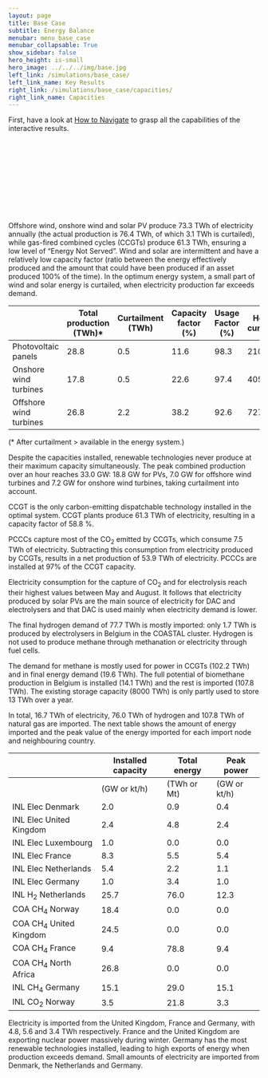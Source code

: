 ```yaml
---
layout: page
title: Base Case
subtitle: Energy Balance
menubar: menu_base_case
menubar_collapsable: True
show_sidebar: false
hero_height: is-small
hero_image: ../../../img/base.jpg
left_link: /simulations/base_case/
left_link_name: Key Results
right_link: /simulations/base_case/capacities/
right_link_name: Capacities
---
```


First, have a look at [How to Navigate](../../../navigate) to grasp all the capabilities of the interactive results.

<div pbi-resize="powerbi" pbi-resize-src="https://app.powerbi.com/view?r=eyJrIjoiZDIzNTk2ZTItMTRlNC00Y2IyLThiNjctODcwMzM1YjcxOGM1IiwidCI6ImRkOTczZjdjLTg0ZjUtNDcwYi05MWQwLTA0M2JlZTg3ZTA3ZiIsImMiOjh9" pbi-resize-min-width="600" pbi-default-width="600px" pbi-default-height="656" pbi-resize-width="16" pbi-resize-height="9" pbi-resize-load-event="page-load" pbi-resize-header="true" pbi-resize-m-src="https://app.powerbi.com/view?r=eyJrIjoiZDIzNTk2ZTItMTRlNC00Y2IyLThiNjctODcwMzM1YjcxOGM1IiwidCI6ImRkOTczZjdjLTg0ZjUtNDcwYi05MWQwLTA0M2JlZTg3ZTA3ZiIsImMiOjh9" pbi-resize-m-width="9" pbi-resize-m-height="9" style="position: relative;"><iframe frameborder="0" allowfullscreen="true"></iframe></div><script type="text/javascript">
!function(){if("undefined"==typeof window.powerbiresizescript){window.powerbiresizescript=1;window.onmessage=function(event){var isReportPageLoadedEvent=function(event){try{if(event&&event.data&&event.data.url==='/reports/undefined/events/pageChanged'){return!0}}catch(error){return undefined}};if(isReportPageLoadedEvent(event)){var iframe=getIframeElement(event.source)
setTimeout(function(){if(iframe&&iframe.parentNode.children.length>1){switch(iframe.parentNode.getAttribute('pbi-resize-load-event')){case 'click':showElement(iframe);break;case 'page-load':case 'seconds-timeout':case 'in-view':var button=getChildByTag(iframe.parentNode,'div');setButtonState(button,'readynow');break}}},(iframe.parentNode.getAttribute('pbi-resize-delay-show')||1)*1000)}};function getChildByTag(parent,tagName){if(parent){for(var i=0;i<parent.children.length;i++){if(parent.children[i].tagName.toLowerCase()===tagName.toLowerCase()){return parent.children[i]}}}
return null}
function getIframeElement(srcWindow){var frames=document.getElementsByTagName('iframe');for(var i=0;i<frames.length;i++){if(frames[i].contentWindow===srcWindow){return frames[i]}}}
function showElement(iframe){if(!iframe){return}
var parent=iframe.parentNode;var button=getChildByTag(parent,'div');if(button){parent.removeChild(button)}
var spinner=getChildByTag(parent,'span');if(spinner){parent.removeChild(spinner)}
iframe.style.position='static';iframe.style.visibility='visible';var img=getChildByTag(parent,'img');if(img){parent.removeChild(img)}}
function setButtonState(button,state){button.setAttribute('data-state',state);var states=[{state:'waiting',text:button.getAttribute('pbi-resize-wait-txt')},{state:'loading',text:button.getAttribute('pbi-resize-load-txt')},{state:'loadingnow',text:button.getAttribute('pbi-resize-load-txt')},{state:'ready',text:button.getAttribute('pbi-resize-rdy-txt')},{state:'readynow',text:button.getAttribute('pbi-resize-load-txt')}]
var text='';for(var i=0;i<states.length;i++){if(states[i].state===state){text=states[i].text}}
var spinner=getChildByTag(button,'span');button.innerHTML=text+spinner.outerHTML;switch(state){case 'loading':button.onclick=function(){setButtonState(button,'loadingnow')}
button.parentNode.onclick=function(){setButtonState(button,'loadingnow')}
break;case 'readynow':resize();var iframe=getChildByTag(button.parentNode,'iframe');showElement(iframe)
break;case 'ready':resize();var spinner=getChildByTag(button,'span');spinner.style.display='none';button.style.width='auto';button.onclick=function(e){var iframe=getChildByTag(e.target.parentNode,'iframe');showElement(iframe)}
button.parentNode.onclick=function(e){var iframe=getChildByTag(e.target.parentNode,'iframe');showElement(iframe)}
break}}
var e=function(){for(var e=document.querySelectorAll('[pbi-resize="powerbi"]'),i=0;i<e.length;i++){e[i].style.width='100%';var actualWidth=e[i].clientWidth;var contentMinWidth=e[i].getAttribute("pbi-resize-min-width");var height=e[i].getAttribute('height');var webImg=e[i].getAttribute('pbi-resize-img');var mobileImg=e[i].getAttribute('pbi-resize-m-img')||webImg;var webWidth=e[i].getAttribute("pbi-resize-width");var webHeight=e[i].getAttribute("pbi-resize-height");var webSrc=e[i].getAttribute("pbi-resize-src");var mobileWidth=e[i].getAttribute("pbi-resize-m-width");var mobileHeight=e[i].getAttribute("pbi-resize-m-height");var mobileSrc=e[i].getAttribute("pbi-resize-m-src");var loadEvent=e[i].getAttribute('pbi-resize-load-event');var header=e[i].getAttribute('pbi-resize-header');var img=getChildByTag(e[i],'img');var iframe=getChildByTag(e[i],'iframe');var currentSrc=iframe?iframe.getAttribute('src'):null;var mobileRatio=mobileWidth/mobileHeight;var webRatio=webWidth/webHeight;var isWebSize=actualWidth>contentMinWidth;var newSrc=!(webSrc&&mobileSrc)?webSrc:(isWebSize?webSrc:mobileSrc);var resizedToWeb=((iframe&&iframe.src==mobileSrc)||(img&&img.src==mobileImg))&&isWebSize&&mobileSrc!=webSrc;var resizedToMobile=((iframe&&iframe.src==webSrc)||(img&&img.src==webImg))&&!isWebSize&&mobileSrc!=webSrc;var currentSrcIsImage=e[i].children.length>1?!0:!1;if(!currentSrc){if(iframe){iframe.style.position='absolute';iframe.style.top=0;iframe.style.left=0;iframe.style.visibility='hidden'}
if(img){img.setAttribute('src',(!isWebSize&&mobileImg)?mobileImg:webImg)}
if((!webImg&&webSrc&&isWebSize)||(!mobileImg&&mobileSrc&&!isWebSize)){iframe.setAttribute('src',(!isWebSize&&mobileSrc)?mobileSrc:webSrc);showElement(iframe);resize();break}else if((webImg&&webSrc)||(mobileImg&&mobileSrc)){var button=getChildByTag(e[i],'div');setButtonState(button,'waiting');switch(loadEvent){case 'page-load':loadIframe(iframe.parentNode,newSrc);break;case 'seconds-timeout':var timeout=parseInt(e[i].getAttribute('pbi-resize-seconds'))*1000;t=setTimeout(function(){loadIframe(iframe.parentNode,newSrc)},timeout);break;case 'in-view':if(currentSrcIsImage&&!iframe.src&&isInViewport(img)){loadIframe(iframe.parentNode,newSrc)}
window.addEventListener('scroll',function(){if(currentSrcIsImage&&!iframe.src&&isInViewport(img)){loadIframe(iframe.parentNode,newSrc)}},!1);break;case 'click':button.onclick=function(){loadIframe(iframe.parentNode,newSrc)}
e[i].firstChild.onclick=function(){loadIframe(iframe.parentNode,newSrc)}
break}}}
if((currentSrc==webImg&&!webImg&&webSrc&&isWebSize)||(currentSrc==mobileImg&&!mobileImg&&mobileSrc&&!isWebSize)){showElement(iframe)}
else if(resizedToMobile||resizedToWeb){changeCurrentSrc(e[i].children[0],isWebSize,currentSrcIsImage?webImg:webSrc,currentSrcIsImage?mobileImg:mobileSrc,newSrc)}
if(currentSrcIsImage&&((resizedToMobile&&!mobileImg&&mobileSrc)||(resizedToWeb&&!webImg&&webSrc))){showElement(iframe)}
else if(!currentSrcIsImage&&((resizedToMobile&&mobileImg&&!mobileSrc)||(resizedToWeb&&webImg&&!webSrc))){showElement(iframe)}
if(img&&img.parentNode){resizeElement(img,header,actualWidth,isWebSize,webRatio,mobileRatio,webHeight,mobileHeight)}
if(iframe){resizeElement(iframe,header,actualWidth,isWebSize,webRatio,mobileRatio,webHeight,mobileHeight)}}};function resizeElement(element,header,actualWidth,isWebSize,webRatio,mobileRatio,webHeight,mobileHeight){var warn=!1;if(mobileRatio&&mobileHeight){var pageSize=isWebSize?webRatio:mobileRatio;var pageHeight=isWebSize?webHeight:mobileHeight}
else{var pageSize=webRatio;var pageHeight=webHeight}
var p169=16.0/9.0;var p43=4.0/3.0;var heightOffset=header.toLowerCase()=="true"?36:56;if(actualWidth<569&&pageSize===p169){element.parentNode.style.width="568.88px";element.style.width="568.88px";element.style.height=320+heightOffset+"px";warn=!0}
else if(actualWidth<=437&&pageSize===p43){element.parentNode.style.width="426.66px";element.style.width="426.66px";element.style.height=320+heightOffset+"px";warn=!0}
else if(actualWidth<320||actualWidth/pageSize<320||(pageHeight<320&&pageSize!==p169&&pageSize!==p43)){var height=Math.max(actualWidth,320)/pageSize;if(height<320){element.parentNode.style.width=320*pageSize+"px";element.style.width=320*pageSize+"px";element.style.height=320+heightOffset+"px"}
else if(actualWidth<320){element.parentNode.style.width=320+"px";element.style.width=320+"px";element.style.height=height+heightOffset+"px"}
else{element.parentNode.style.width=actualWidth+"px";element.style.width=actualWidth+"px";element.style.height=height+heightOffset+"px"}
warn=!0}
else{element.parentNode.style.width="100%";element.style.width="100%";element.style.height=Math.max(element.clientWidth/pageSize,320)+heightOffset+"px"}
if(warn){console.warn("pbi-resize: requested iframe dimension is below the minimum supported dimensions. Minimum supported width is 320px. Minimum supported height is 376px. Change your Power BI report page size to ensure your content looks great when embedded in your web page or blog.")}}
document.addEventListener("DOMContentLoaded",e);window.addEventListener("resize",e);window.addEventListener("orientationchange",e);function isInViewport(e){var bounding=e.getBoundingClientRect();return(bounding.top>=0&&bounding.left>=0&&bounding.bottom<=(window.innerHeight||document.documentElement.clientHeight)&&bounding.right<=(window.innerWidth||document.documentElement.clientWidth))};function changeCurrentSrc(e,isWebSize,web,mobile,newSrc){if(web&&mobile){var iframe=e.nextElementSibling;if(e instanceof HTMLImageElement&&iframe.src&&(newSrc!=iframe.src)){iframe.setAttribute('src',newSrc);setButtonState(iframe.nextElementSibling,'loading')}
var currentSrc=isWebSize?web:mobile;e.setAttribute('src',currentSrc)}}
function resize(){if(navigator.userAgent.indexOf('MSIE')!==-1||navigator.appVersion.indexOf('Trident/')>0){var evt=document.createEvent('UIEvents');evt.initUIEvent('resize',!0,!1,window,0);window.dispatchEvent(evt)}else{window.dispatchEvent(new Event('resize'))}}
function loadIframe(parent,src){var iframe=getChildByTag(parent,'iframe');var button=getChildByTag(parent,'div');var spinner=getChildByTag(button,'span');spinner.style.display='block';var style=document.createElement('style');style.type='text/css';var keyFrames='@keyframes pbi-resize-spinner {\
                0% {\
                    transform: rotate(0deg);\
                }\
                100% {\
                    transform: rotate(360deg);\
                }\
            }';style.innerHTML=keyFrames;document.getElementsByTagName('head')[0].appendChild(style);iframe.setAttribute('src',src);iframe.setAttribute('frameborder','0');iframe.setAttribute('allowFullScreen','true');setButtonState(button,'loading')}}}();
</script>


Offshore wind, onshore wind and solar PV produce 73.3 TWh of electricity annually (the actual production is 76.4 TWh, of which 3.1 TWh is curtailed), while gas-fired combined cycles (CCGTs) produce 61.3 TWh, ensuring a low level of “Energy Not Served”. Wind and solar are intermittent and have a relatively low capacity factor (ratio between the energy effectively produced and the amount that could have been produced if an asset produced 100% of the time). In the optimum energy system, a small part of wind and solar energy is curtailed, when electricity production far exceeds demand.

<div class="table-container"  markdown="1">

|                        | Total production (TWh)* | Curtailment (TWh) | Capacity factor (%) | Usage Factor (%) | Hours of curtailment |
|------------------------|-------------------------|-------------------|---------------------|------------------|----------------------|
| Photovoltaic panels    | 28.8                    | 0.5               | 11.6                | 98.3             | 210                  |
| Onshore wind turbines  | 17.8                    | 0.5               | 22.6                | 97.4             | 405                  |
| Offshore wind turbines | 26.8                    | 2.2               | 38.2                | 92.6             | 727                  |

</div>
(* After curtailment > available in the energy system.)

Despite the capacities installed, renewable technologies never produce at their maximum capacity simultaneously. The peak combined production over an hour reaches 33.0 GW: 18.8 GW for PVs, 7.0 GW for offshore wind turbines and 7.2 GW for onshore wind turbines, taking curtailment into account.

CCGT is the only carbon-emitting dispatchable technology installed in the optimal system. CCGT plants produce 61.3 TWh of electricity, resulting in a capacity factor of 58.8 %.

PCCCs capture most of the CO<sub>2</sub> emitted by CCGTs, which consume 7.5 TWh of electricity. Subtracting this consumption from electricity produced by CCGTs, results in a net production of 53.9 TWh of electricity. PCCCs are installed at 97% of the CCGT capacity.

Electricity consumption for the capture of CO<sub>2</sub> and for electrolysis reach their highest values between May and August. It follows that electricity produced by solar PVs are the main source of electricity for DAC and electrolysers and that DAC is used mainly when electricity demand is lower.

The final hydrogen demand of 77.7 TWh is mostly imported: only 1.7 TWh is produced by electrolysers in Belgium in the COASTAL cluster. Hydrogen is not used to produce methane through methanation or electricity through fuel cells.

The demand for methane is mostly used for power in CCGTs (102.2 TWh) and in final energy demand (19.6 TWh). The full potential of biomethane production in Belgium is installed (14.1 TWh) and the rest is imported (107.8 TWh). The existing storage capacity (8000 TWh) is only partly used to store 13 TWh over a year.

In total, 16.7 TWh of electricity, 76.0 TWh of hydrogen and 107.8 TWh of natural gas are imported. The next table shows the amount of energy imported and the peak value of the energy imported for each import node and neighbouring country.

<div class="table-container" markdown="1">

|                                    | Installed capacity | Total energy | Peak power   |
|------------------------------------|--------------------|--------------|--------------|
|                                    | (GW or kt/h)       | (TWh or Mt)  | (GW or kt/h) |
| INL Elec Denmark                   | 2.0                | 0.9          | 0.4          |
| INL Elec United Kingdom            | 2.4                | 4.8          | 2.4          |
| INL Elec Luxembourg                | 1.0                | 0.0          | 0.0          |
| INL Elec France                    | 8.3                | 5.5          | 5.4          |
| INL Elec Netherlands               | 5.4                | 2.2          | 1.1          |
| INL Elec Germany                   | 1.0                | 3.4          | 1.0          |
| INL H<sub>2</sub> Netherlands      | 25.7               | 76.0         | 12.3         |
| COA CH<sub>4</sub>  Norway         | 18.4               | 0.0          | 0.0          |
| COA CH<sub>4</sub>  United Kingdom | 24.5               | 0.0          | 0.0          |
| COA CH<sub>4</sub> France          | 9.4                | 78.8         | 9.4          |
| COA CH<sub>4</sub>  North Africa   | 26.8               | 0.0          | 0.0          |
| INL CH<sub>4</sub>  Germany        | 15.1               | 29.0         | 15.1         |
| INL CO<sub>2</sub> Norway          | 3.5                | 21.8         | 3.3          |

</div>

Electricity is imported from the United Kingdom, France and Germany, with 4.8, 5.6 and 3.4 TWh respectively. France and the United Kingdom are exporting nuclear power massively during winter. Germany has the most renewable technologies installed, leading to high exports of energy when production exceeds demand. Small amounts of electricity are imported from Denmark, the Netherlands and Germany.